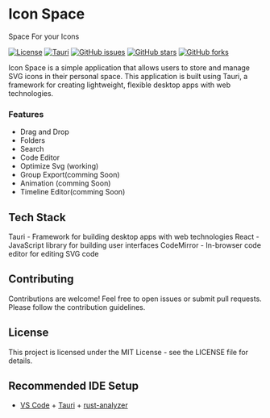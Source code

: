 # Icon Space

Space For your Icons 

[![License](https://img.shields.io/badge/license-MIT-blue.svg)](LICENSE)
[![Tauri](https://img.shields.io/badge/built%20with-Tauri-543d80.svg)](https://tauri.studio/)
[![GitHub issues](https://img.shields.io/github/issues/biomathcode/icon_space.svg)](https://github.com/biomathcode/icon_space/issues)
[![GitHub stars](https://img.shields.io/github/stars/biomathcode/icon_space.svg)](https://github.com/biomathcode/icon_space/stargazers)
[![GitHub forks](https://img.shields.io/github/forks/biomathcode/icon_space.svg)](https://github.com/biomathcode/icon_space/network)


Icon Space is a simple application that allows users to store and manage SVG icons in their personal space. This application is built using Tauri, a framework for creating lightweight, flexible desktop apps with web technologies.


### Features
- Drag and Drop
- Folders
- Search
- Code Editor
- Optimize Svg (working)
- Group Export(comming Soon)
- Animation (comming Soon)
- Timeline Editor(comming Soon)


## Tech Stack
Tauri - Framework for building desktop apps with web technologies
React - JavaScript library for building user interfaces
CodeMirror - In-browser code editor for editing SVG code


## Contributing
Contributions are welcome! Feel free to open issues or submit pull requests. Please follow the contribution guidelines.

## License
This project is licensed under the MIT License - see the LICENSE file for details.

## Recommended IDE Setup

- [VS Code](https://code.visualstudio.com/) + [Tauri](https://marketplace.visualstudio.com/items?itemName=tauri-apps.tauri-vscode) + [rust-analyzer](https://marketplace.visualstudio.com/items?itemName=rust-lang.rust-analyzer)


